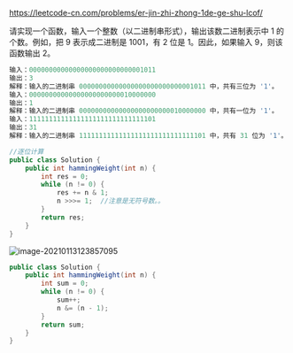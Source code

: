 https://leetcode-cn.com/problems/er-jin-zhi-zhong-1de-ge-shu-lcof/

请实现一个函数，输入一个整数（以二进制串形式），输出该数二进制表示中 1 的个数。例如，把 9 表示成二进制是 1001，有 2 位是 1。因此，如果输入 9，则该函数输出 2。

```java
输入：00000000000000000000000000001011
输出：3
解释：输入的二进制串 00000000000000000000000000001011 中，共有三位为 '1'。
输入：00000000000000000000000010000000
输出：1
解释：输入的二进制串 00000000000000000000000010000000 中，共有一位为 '1'。
输入：11111111111111111111111111111101
输出：31
解释：输入的二进制串 11111111111111111111111111111101 中，共有 31 位为 '1'。
```

```java
//逐位计算
public class Solution {
    public int hammingWeight(int n) {
        int res = 0;
        while (n != 0) {
            res += n & 1;
            n >>>= 1;  //注意是无符号数。。 
        }
        return res;
    }
}
```

![image-20210113123857095](https://gitee.com/20162180090/piccgo/raw/master/pic/image-20210113123857095.png)

```java
public class Solution {
    public int hammingWeight(int n) {
        int sum = 0;
        while (n != 0) {
            sum++;
            n &= (n - 1);
        }
        return sum;
    }
}
```

